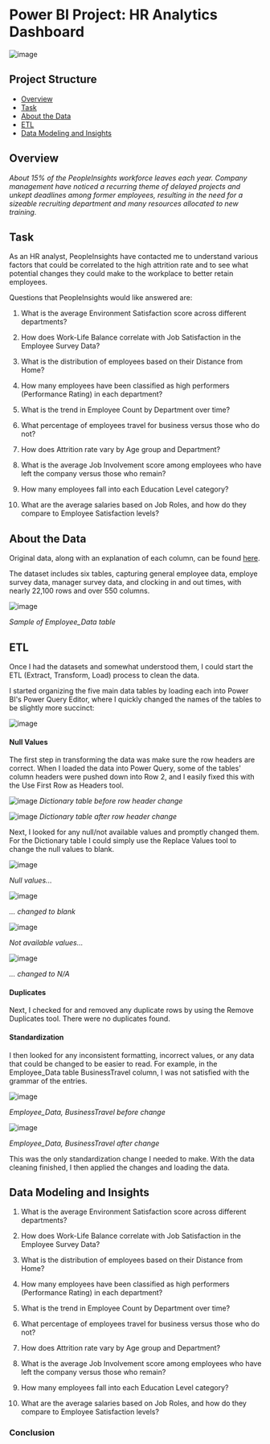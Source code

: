 # Power BI Project: HR Analytics Dashboard

![image](https://github.com/user-attachments/assets/6224a7bf-a12f-4a9a-bb08-061230b6333b)

## Project Structure

- [Overview](#overview)
- [Task](#task)
- [About the Data](#about-the-data)
- [ETL](#etl)
- [Data Modeling and Insights](#data-modeling-and-insights)

## Overview

_About 15% of the PeopleInsights workforce leaves each year. Company management have noticed a recurring theme of delayed projects and unkept deadlines among former employees, resulting in the need for a sizeable recruiting department and many resources allocated to new training._

## Task

As an HR analyst, PeopleInsights have contacted me to understand various factors that could be correlated to the high attrition rate and to see what potential changes they could make to the workplace to better retain employees.

Questions that PeopleInsights would like answered are:

1. What is the average Environment Satisfaction score across different departments?

2. How does Work-Life Balance correlate with Job Satisfaction in the Employee Survey Data?

3. What is the distribution of employees based on their Distance from Home?

4. How many employees have been classified as high performers (Performance Rating) in each department?

5. What is the trend in Employee Count by Department over time?

6. What percentage of employees travel for business versus those who do not?

7. How does Attrition rate vary by Age group and Department?

8. What is the average Job Involvement score among employees who have left the company versus those who remain?

9. How many employees fall into each Education Level category?

10. What are the average salaries based on Job Roles, and how do they compare to Employee Satisfaction levels?

## About the Data

Original data, along with an explanation of each column, can be found [here](https://www.kaggle.com/datasets/vjchoudhary7/hr-analytics-case-study/data).

The dataset includes six tables, capturing general employee data, employe survey data, manager survey data, and clocking in and out times, with nearly 22,100 rows and over 550 columns.

![image](https://github.com/user-attachments/assets/1e2dd5d4-2380-4d79-96e1-85dd051b2ad7)

_Sample of Employee_Data table_

## ETL

Once I had the datasets and somewhat understood them, I could start the ETL (Extract, Transform, Load) process to clean the data.

I started organizing the five main data tables by loading each into Power BI's Power Query Editor, where I quickly changed the names of the tables to be slightly more succinct:

![image](https://github.com/user-attachments/assets/72ec42ef-1664-43b7-b474-0db70270b1cd)

#### Null Values

The first step in transforming the data was make sure the row headers are correct. When I loaded the data into Power Query, some of the tables' column headers were pushed down into Row 2, and I easily fixed this with the Use First Row as Headers tool.

![image](https://github.com/user-attachments/assets/21d502bc-a392-4ab3-bd14-917242509076)
_Dictionary table before row header change_


![image](https://github.com/user-attachments/assets/79384294-f917-4455-bd09-50c1817be7ec)
_Dictionary table after row header change_

Next, I looked for any null/not available values and promptly changed them. For the Dictionary table I could simply use the Replace Values tool to change the null values to blank.

![image](https://github.com/user-attachments/assets/82ebc2b4-9bf0-4f18-b671-08de4a1e1f2b)

_Null values..._

![image](https://github.com/user-attachments/assets/a172f9e7-43fc-49e5-b15d-1f98354da042)

_... changed to blank_

![image](https://github.com/user-attachments/assets/40af0a5d-5864-4e72-ba16-b62e947d70d6)

_Not available values..._

![image](https://github.com/user-attachments/assets/a65b4c17-5708-4a29-b19a-3242fb2680c3)

_... changed to N/A_

#### Duplicates

Next, I checked for and removed any duplicate rows by using the Remove Duplicates tool. There were no duplicates found.

#### Standardization

I then looked for any inconsistent formatting, incorrect values, or any data that could be changed to be easier to read. For example, in the Employee_Data table BusinessTravel column, I was not satisfied with the grammar of the entries.

![image](https://github.com/user-attachments/assets/41d3753e-f159-461a-b5dc-596cfaa41c7e)

_Employee_Data, BusinessTravel before change_

![image](https://github.com/user-attachments/assets/17460c9b-7eb5-49c9-9ba3-2d4e23d32d1c)

_Employee_Data, BusinessTravel after change_

This was the only standardization change I needed to make. With the data cleaning finished, I then applied the changes and loading the data.

## Data Modeling and Insights



1. What is the average Environment Satisfaction score across different departments?




2. How does Work-Life Balance correlate with Job Satisfaction in the Employee Survey Data?

3. What is the distribution of employees based on their Distance from Home?

4. How many employees have been classified as high performers (Performance Rating) in each department?

5. What is the trend in Employee Count by Department over time?

6. What percentage of employees travel for business versus those who do not?

7. How does Attrition rate vary by Age group and Department?

8. What is the average Job Involvement score among employees who have left the company versus those who remain?

9. How many employees fall into each Education Level category?

10. What are the average salaries based on Job Roles, and how do they compare to Employee Satisfaction levels?


### Conclusion
